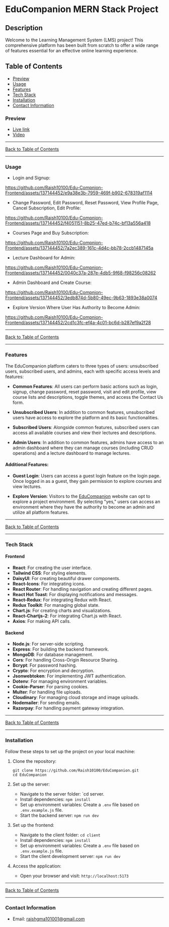 # EduCompanion MERN Stack Project

## Description
Welcome to the Learning Management System (LMS) project! This comprehensive platform has been built from scratch to offer a wide range of features essential for an effective online learning experience. 

## Table of Contents

- [Preview](#preview)
- [Usage](#usage)
- [Features](#features)
- [Tech Stack](#tech-stack)
- [Installation](#installation)
- [Contact Information](#contact-information)


### Preview 
- [Live link](https://www.edu-companion.online)
- [Video]()

---

[Back to Table of Contents](#table-of-contents)

---

### Usage      

-  Login and Signup:

https://github.com/Raish10100/Edu-Compnion-Frontend/assets/137144452/e9a38e3b-7959-469f-b902-678319af1114

- Change Password, Edit Password, Reset Password, View Profile Page, Cancel Subscription, Edit Profile:

https://github.com/Raish10100/Edu-Compnion-Frontend/assets/137144452/f4051151-8b25-47ed-b74c-bf13a556a418

- Courses Page and Buy Subscription:

https://github.com/Raish10100/Edu-Compnion-Frontend/assets/137144452/7a2ec389-161c-4d4c-bb78-2ccb1487145a

- Lecture Dashboard for Admin:
  
https://github.com/Raish10100/Edu-Compnion-Frontend/assets/137144452/0040c37a-287e-4db5-9f68-f98256c08262

- Admin Dashboard and Create Course:

https://github.com/Raish10100/Edu-Compnion-Frontend/assets/137144452/3edb874d-5b80-49ec-9b63-1893e38a0074


- Explore Version Where User Has Authority to Become Admin:

https://github.com/Raish10100/Edu-Compnion-Frontend/assets/137144452/2cd1c3fc-ef4a-4c01-bc6d-b287ef9a2f28



---

[Back to Table of Contents](#table-of-contents)

---

### Features

The EduCompanion platform caters to three types of users: unsubscribed users, subscribed users, and admins, each with specific access levels and features:

- **Common Features**: All users can perform basic actions such as login, signup, change password, reset password, visit and edit profile, view course lists and descriptions, toggle themes, and access the Contact Us form.

- **Unsubscribed Users**: In addition to common features, unsubscribed users have access to explore the platform and its basic functionalities.

- **Subscribed Users**: Alongside common features, subscribed users can access all available courses and view their lectures and descriptions.

- **Admin Users**: In addition to common features, admins have access to an admin dashboard where they can manage courses (including CRUD operations) and a lecture dashboard to manage lectures.

#### Additional Features:

- **Guest Login**: Users can access a guest login feature on the login page. Once logged in as a guest, they gain permission to explore courses and view lectures.

- **Explore Version**: Visitors to the [EduCompanion](https://www.edu-companion.online) website can opt to explore a project environment. By selecting "yes," users can access an environment where they have the authority to become an admin and utilize all platform features.

---

[Back to Table of Contents](#table-of-contents)

---
 


### Tech Stack

#### Frontend

- **React**: For creating the user interface.
- **Tailwind CSS**: For styling elements.
- **DaisyUI**: For creating beautiful drawer components.
- **React-Icons**: For integrating icons.
- **React Router**: For handling navigation and creating different pages.
- **React Hot Toast**: For displaying notifications and messages.
- **React-Redux**: For integrating Redux with React.
- **Redux Toolkit**: For managing global state.
- **Chart.js**: For creating charts and visualizations.
- **React-Chartjs-2**: For integrating Chart.js with React.
- **Axios**: For making API calls.

#### Backend

- **Node.js**: For server-side scripting.
- **Express**: For building the backend framework.
- **MongoDB**: For database management.
- **Cors**: For handling Cross-Origin Resource Sharing.
- **Bcrypt**: For password hashing.
- **Crypto**: For encryption and decryption.
- **Jsonwebtoken**: For implementing JWT authentication.
- **Dotenv**: For managing environment variables.
- **Cookie-Parser**: For parsing cookies.
- **Multer**: For handling file uploads.
- **Cloudinary**: For managing cloud storage and image uploads.
- **Nodemailer**: For sending emails.
- **Razorpay**: For handling payment gateway integration.

---

[Back to Table of Contents](#table-of-contents)

---
 


### Installation

Follow these steps to set up the project on your local machine:

1. Clone the repository:
   ```
   git clone https://github.com/Raish10100/EduCompanion.git
   cd EduCompanion
   ```

2. Set up the server:
   - Navigate to the server folder: `cd server.
   - Install dependencies: `npm install`
   - Set up environment variables: Create a `.env` file based on `.env.example.js` file.
   - Start the backend server: `npm run dev`

3. Set up the frontend:
   - Navigate to the client folder: `cd client`
   - Install dependencies: `npm install`
   - Set up environment variables: Create a `.env` file based on `.env.example.js` file.
   - Start the client development server: `npm run dev`

4. Access the application:
   - Open your browser and visit: `http://localhost:5173`

 ---

[Back to Table of Contents](#table-of-contents)

---
 


### Contact Information
- Email: raishgma101001@gmail.com

